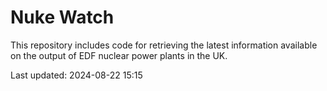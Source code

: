 # Nuke Watch

This repository includes code for retrieving the latest information available on the output of EDF nuclear power plants in the UK.

Last updated: 2024-08-22 15:15